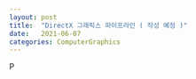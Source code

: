 ```yaml
---
layout: post
title:  "DirectX 그래픽스 파이프라인 ( 작성 예정 )"
date:   2021-06-07
categories: ComputerGraphics
---
```

P